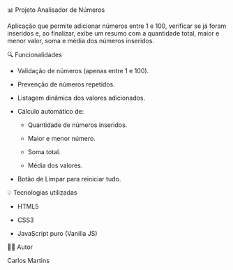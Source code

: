 📊 Projeto Analisador de Números  

Aplicação que permite adicionar números entre 1 e 100, verificar se já foram inseridos e, ao finalizar, exibe um resumo com a quantidade total, maior e menor valor, soma e média dos números inseridos.

🔍 Funcionalidades
- Validação de números (apenas entre 1 e 100).

- Prevenção de números repetidos.

- Listagem dinâmica dos valores adicionados.

- Cálculo automático de:

  - Quantidade de números inseridos.

  - Maior e menor número.

  - Soma total.

  - Média dos valores.

- Botão de Limpar para reiniciar tudo.

💡 Tecnologias utilizadas
- HTML5

- CSS3

- JavaScript puro (Vanilla JS)

👨‍💻 Autor

Carlos Martins
